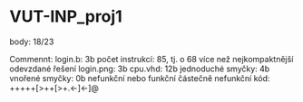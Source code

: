 # VUT-INP_proj1

body: 18/23

Commennt:
    login.b: 3b
    počet instrukcí: 85, tj. o 68 více než nejkompaktnější odevzdané řešení
    login.png: 3b
    cpu.vhd: 12b
    jednoduché smyčky: 4b
    vnořené smyčky: 0b nefunkční nebo funkční částečně
    nefunkční kód: +++++[>++[>+.<-]<-]@